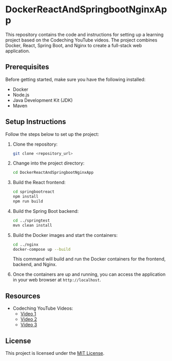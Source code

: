 # DockerReactAndSpringbootNginxApp

This repository contains the code and instructions for setting up a learning project based on the Codeching YouTube videos. The project combines Docker, React, Spring Boot, and Nginx to create a full-stack web application.

## Prerequisites

Before getting started, make sure you have the following installed:

- Docker
- Node.js
- Java Development Kit (JDK)
- Maven

## Setup Instructions

Follow the steps below to set up the project:

1. Clone the repository:

   ```bash
   git clone <repository_url>
   ```

2. Change into the project directory:

   ```bash
   cd DockerReactAndSpringbootNginxApp
   ```

3. Build the React frontend:

   ```bash
   cd springbootreact
   npm install
   npm run build
   ```

4. Build the Spring Boot backend:

   ```bash
   cd ../springtest
   mvn clean install
   ```

5. Build the Docker images and start the containers:

   ```bash
   cd ../nginx
   docker-compose up --build
   ```

   This command will build and run the Docker containers for the frontend, backend, and Nginx.

6. Once the containers are up and running, you can access the application in your web browser at `http://localhost`.

## Resources

- Codeching YouTube Videos:
  - [Video 1](https://youtu.be/rsr6X5M6-6M)
  - [Video 2](https://youtu.be/IGg1Rx29_O0)
  - [Video 3](https://youtu.be/N1MT1Ny6JC8)

## License

This project is licensed under the [MIT License](LICENSE).
```
